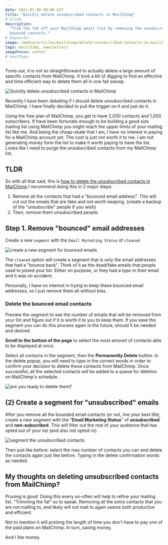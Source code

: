 ```yaml
---
date: 2021-07-08 00:00 EST
title: "Quickly delete unsubscribed contacts in MailChimp"
# blurb:
description:
  "Trim the fat off your MailChimp email list by removing the unsubscribed or
  bounced contacts."
# keywords:
image: /media/articles/mailchimp/delete-unsubscribed-contacts-in-mailchimp2.jpg
tags: mailchimp, newsletters
imageFocus: center
# nextPage:
---
```


Turns out, it is not so straightforward to actually delete a large amount of
specific contacts from MailChimp. It took a bit of digging to find an effective
and time efficient way to delete them all in one fail swoop.

![Quickly delete unsubscribed contacts in MailChimp](/media/articles/mailchimp/delete-unsubscribed-contacts-in-mailchimp2.jpg)

Recently I have been debating if I should delete unsubscribed contacts in
MailChimp. I have finally decided to pull the trigger on it and just do it.

Using the free plan of MailChimp, you get to have 2,000 contacts and 1,000
subscribers. If have been fortunate enough to be building a good size mailing
list using MailChimp you might reach the upper limits of your mailing list like
me. And being the cheap-skate that I am, I have no interest in paying for a
MailChimp account yet. The cost is just not worth it to me. I am not generating
money form the list to make it worth paying to have the list. Looks like I need
to purge the unsubscribed contacts from my MailChimp list.

## TLDR

So with all that said, this is
[how to delete the unsubscribed contacts in MailChimp]() I recommend doing this
in 2 major steps:

1. Remove all the contacts that had a "bounced email address". This will cut out
   the emails that are fake and not worth keeping. (create a backup of the
   "unsubscribe" people if you wish)
2. Then, remove them unsubscribed people.

## Step 1. Remove "bounced" email addresses

Create a new `segment` with the `Email Marketing Status` of `cleaned`

![create a new segment for bounced emails](/media/articles/mailchimp/mailchimp-new-segment-for-bounced-emails-1024x726.jpg)

The `cleaned` option will create a segment that is only the email addresses that
had a "bounce back". Think of it as the dead/fake emails that people used to
joined your list. Either on purpose, or they had a typo in their email and it
was on accident.

Personally, I have no interest in trying to keep these bounced email addresses,
so I just remove them all without bias.

### Delete the bounced email contacts

Preview the segment to see the number of emails that will be removed from your
list and figure out if it is worth it to you to keep them. If you save the
segment you can do this process again in the future, should it be needed and
desired.

**Scroll to the bottom of the page** to select the most amount of contacts able
to be displayed at once.

Select all contacts in the segment, then the **Permanently Delete** button. In
the delete popup, you will need to type in the correct words in order to confirm
your decision to delete these contacts from MailChimp. Once successful, all the
selected contacts will be added to a queue for deletion on MailChimp's schedule.

![are you ready to delete them?](/media/articles/mailchimp/mailchimp-confirm-deleting-contacts-popup-1024x601.jpg)

## (2) Create a segment for "unsubscribed" emails

After you remove all the bounded email contacts (or not, live your best life),
create a new segment with the "**Email Marketing Status**" of **unsubscribed**
and **non-subscribed**. This will filter out the rest of your audience that has
opted out of your list (and also not opted-in).

![segment the unsubscribed contacts](/media/articles/mailchimp/mailchimp-segment-for-unsubscribed-contacts-1024x716.jpg)

Then just like before: select the max number of contacts you can and delete the
contacts again just like before. Typing in the delete confirmation words as
needed.

## My thoughts on deleting unsubscribed contacts from MailChimp?

Pruning is good. Doing this every so-often will help to refine your mailing
list. "Trimming the fat" so to speak. Removing all the extra contacts that you
are not mailing to, and likely will not mail to again seems both productive and
efficient.

Not to mention it will prolong the length of time you don't have to pay one of
the paid plans on MailChimp. In turn, saving money.

And I like money.
